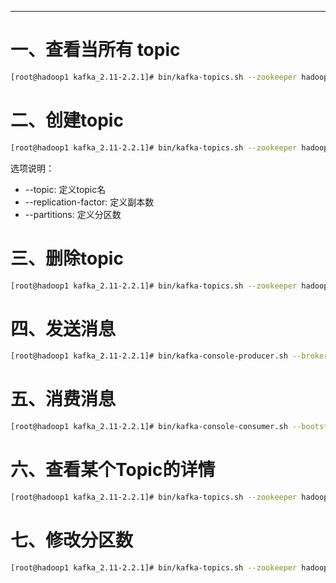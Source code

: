 




----
# 一、查看当所有 topic
```bash
[root@hadoop1 kafka_2.11-2.2.1]# bin/kafka-topics.sh --zookeeper hadoop1:2181 --list
```

# 二、创建topic
```bash
[root@hadoop1 kafka_2.11-2.2.1]# bin/kafka-topics.sh --zookeeper hadoop1:2181 --create --replication-factor 3 --partitions 1 --topic first
```
选项说明：
- --topic: 定义topic名
- --replication-factor: 定义副本数
- --partitions: 定义分区数


# 三、删除topic
```bash
[root@hadoop1 kafka_2.11-2.2.1]# bin/kafka-topics.sh --zookeeper hadoop1:2181 --delete --topic first
```


# 四、发送消息
```bash
[root@hadoop1 kafka_2.11-2.2.1]# bin/kafka-console-producer.sh --broker-list hadoop1:9092 --topic first
```

# 五、消费消息
```bash
[root@hadoop1 kafka_2.11-2.2.1]# bin/kafka-console-consumer.sh --bootstrap-server hadoop1:9092 --from-beginning --topic first
```

# 六、查看某个Topic的详情
```bash
[root@hadoop1 kafka_2.11-2.2.1]# bin/kafka-topics.sh --zookeeper hadoop1:2181 --describe --topic first
```

# 七、修改分区数
```bash
[root@hadoop1 kafka_2.11-2.2.1]# bin/kafka-topics.sh --zookeeper hadoop1:2181 --alter --topic first --partitions 6
```